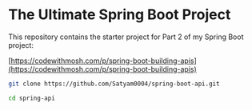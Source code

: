 # The Ultimate Spring Boot Project

This repository contains the starter project for Part 2 of my Spring Boot project:

[https://codewithmosh.com/p/spring-boot-building-apis](https://codewithmosh.com/p/spring-boot-building-apis)

```sh
git clone https://github.com/Satyam0004/spring-boot-api.git

cd spring-api
```
